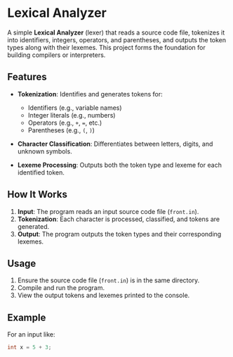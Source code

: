 # Lexical Analyzer

A simple **Lexical Analyzer** (lexer) that reads a source code file, tokenizes it into identifiers, integers, operators, and parentheses, and outputs the token types along with their lexemes. This project forms the foundation for building compilers or interpreters.

## Features

- **Tokenization**: Identifies and generates tokens for:
  - Identifiers (e.g., variable names)
  - Integer literals (e.g., numbers)
  - Operators (e.g., `+`, `=`, etc.)
  - Parentheses (e.g., `(`, `)`)
  
- **Character Classification**: Differentiates between letters, digits, and unknown symbols.
  
- **Lexeme Processing**: Outputs both the token type and lexeme for each identified token.

## How It Works

1. **Input**: The program reads an input source code file (`front.in`).
2. **Tokenization**: Each character is processed, classified, and tokens are generated.
3. **Output**: The program outputs the token types and their corresponding lexemes.

## Usage

1. Ensure the source code file (`front.in`) is in the same directory.
2. Compile and run the program.
3. View the output tokens and lexemes printed to the console.

## Example

For an input like:

```cpp
int x = 5 + 3;

